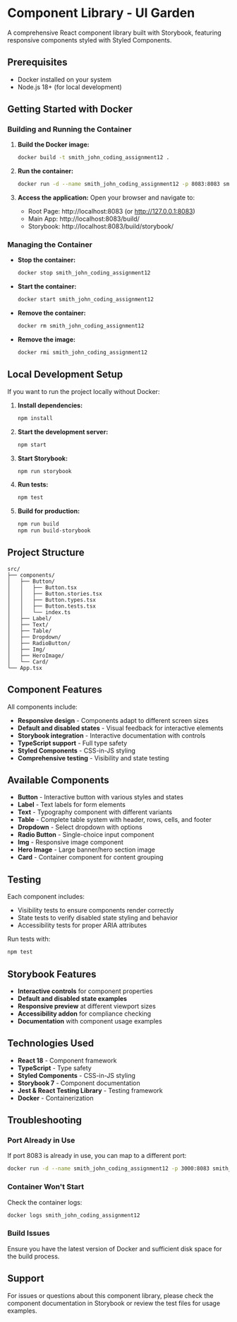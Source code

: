 # Component Library - UI Garden

A comprehensive React component library built with Storybook, featuring responsive components styled with Styled Components.

## Prerequisites

- Docker installed on your system
- Node.js 18+ (for local development)

## Getting Started with Docker

### Building and Running the Container

1. **Build the Docker image:**

   ```bash
   docker build -t smith_john_coding_assignment12 .
   ```

2. **Run the container:**

   ```bash
   docker run -d --name smith_john_coding_assignment12 -p 8083:8083 smith_john_coding_assignment12
   ```

3. **Access the application:**
   Open your browser and navigate to:
   - Root Page: http://localhost:8083 (or http://127.0.0.1:8083)
   - Main App: http://localhost:8083/build/
   - Storybook: http://localhost:8083/build/storybook/

### Managing the Container

- **Stop the container:**

  ```bash
  docker stop smith_john_coding_assignment12
  ```

- **Start the container:**

  ```bash
  docker start smith_john_coding_assignment12
  ```

- **Remove the container:**

  ```bash
  docker rm smith_john_coding_assignment12
  ```

- **Remove the image:**
  ```bash
  docker rmi smith_john_coding_assignment12
  ```

## Local Development Setup

If you want to run the project locally without Docker:

1. **Install dependencies:**

   ```bash
   npm install
   ```

2. **Start the development server:**

   ```bash
   npm start
   ```

3. **Start Storybook:**

   ```bash
   npm run storybook
   ```

4. **Run tests:**

   ```bash
   npm test
   ```

5. **Build for production:**
   ```bash
   npm run build
   npm run build-storybook
   ```

## Project Structure

```
src/
├── components/
│   ├── Button/
│   │   ├── Button.tsx
│   │   ├── Button.stories.tsx
│   │   ├── Button.types.tsx
│   │   ├── Button.tests.tsx
│   │   └── index.ts
│   ├── Label/
│   ├── Text/
│   ├── Table/
│   ├── Dropdown/
│   ├── RadioButton/
│   ├── Img/
│   ├── HeroImage/
│   └── Card/
└── App.tsx
```

## Component Features

All components include:

- **Responsive design** - Components adapt to different screen sizes
- **Default and disabled states** - Visual feedback for interactive elements
- **Storybook integration** - Interactive documentation with controls
- **TypeScript support** - Full type safety
- **Styled Components** - CSS-in-JS styling
- **Comprehensive testing** - Visibility and state testing

## Available Components

- **Button** - Interactive button with various styles and states
- **Label** - Text labels for form elements
- **Text** - Typography component with different variants
- **Table** - Complete table system with header, rows, cells, and footer
- **Dropdown** - Select dropdown with options
- **Radio Button** - Single-choice input component
- **Img** - Responsive image component
- **Hero Image** - Large banner/hero section image
- **Card** - Container component for content grouping

## Testing

Each component includes:

- Visibility tests to ensure components render correctly
- State tests to verify disabled state styling and behavior
- Accessibility tests for proper ARIA attributes

Run tests with:

```bash
npm test
```

## Storybook Features

- **Interactive controls** for component properties
- **Default and disabled state examples**
- **Responsive preview** at different viewport sizes
- **Accessibility addon** for compliance checking
- **Documentation** with component usage examples

## Technologies Used

- **React 18** - Component framework
- **TypeScript** - Type safety
- **Styled Components** - CSS-in-JS styling
- **Storybook 7** - Component documentation
- **Jest & React Testing Library** - Testing framework
- **Docker** - Containerization

## Troubleshooting

### Port Already in Use

If port 8083 is already in use, you can map to a different port:

```bash
docker run -d --name smith_john_coding_assignment12 -p 3000:8083 smith_john_coding_assignment12
```

### Container Won't Start

Check the container logs:

```bash
docker logs smith_john_coding_assignment12
```

### Build Issues

Ensure you have the latest version of Docker and sufficient disk space for the build process.

## Support

For issues or questions about this component library, please check the component documentation in Storybook or review the test files for usage examples.
